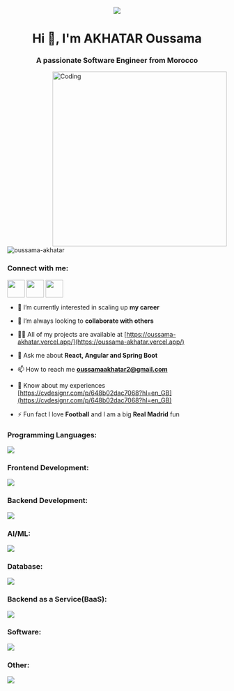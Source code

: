 <p align="center"><img src="https://animafoundation.in/wp-content/uploads/2021/03/website.gif" /></p>

<h1 align="center">Hi 👋, I'm AKHATAR Oussama</h1>
<h3 align="center">A passionate Software Engineer from Morocco</h3>
<img align="right" alt="Coding" width="400" src="https://camo.githubusercontent.com/c1dcb74cc1c1835b1d716f5051499a2814c683c806b15f04b0eba492863703e9/68747470733a2f2f63646e2e6472696262626c652e636f6d2f75736572732f3733303730332f73637265656e73686f74732f363538313234332f6176656e746f2e676966">


<p align="left"> <img src="https://komarev.com/ghpvc/?username=oussama-akhatar&label=Profile%20views&color=0e75b6&style=flat" alt="oussama-akhatar" /> </p>

<h3 align="left">Connect with me:</h3>
<p align="left">
<a href="https://fb.com/mr.oussama.akhatar" target="blank"><img align="center" src="https://skillicons.dev/icons?i=twitter" alt="" width="40" /></a>
<a href="https://instagram.com/akhatar.oussama" target="blank"><img align="center" src="https://skillicons.dev/icons?i=instagram" alt="" width="40" /></a>
<a href="https://linkedin.com/in/oussamaakhatar" target="blank"><img align="center" src="https://skillicons.dev/icons?i=linkedin" alt="" width="40" /></a>
</p>

- 🌱 I’m currently interested in scaling up **my career**

- 👯 I’m always looking to **collaborate with others**

- 👨‍💻 All of my projects are available at [https://oussama-akhatar.vercel.app/](https://oussama-akhatar.vercel.app/)

- 💬 Ask me about **React, Angular and Spring Boot**

- 📫 How to reach me **oussamaakhatar2@gmail.com**

- 📄 Know about my experiences [https://cvdesignr.com/p/648b02dac7068?hl=en_GB](https://cvdesignr.com/p/648b02dac7068?hl=en_GB)

- ⚡ Fun fact I love **Football** and I am a big **Real Madrid** fun

<h3 align="left">Programming Languages:</h3>
<p align="left">
  <a href="https://skillicons.dev">
    <img src="https://skillicons.dev/icons?i=c,java,js,ts,py&perline=10&theme=light" />
  </a>
</p>

<h3 align="left">Frontend Development:</h3>
<p align="left">
  <a href="https://skillicons.dev">
    <img src="https://skillicons.dev/icons?i=html,css,sass,bootstrap,tailwind,angular,react,nextjs&theme=light" />
  </a>
</p>

<h3 align="left">Backend Development:</h3>
<p align="left">
  <a href="https://skillicons.dev">
    <img src="https://skillicons.dev/icons?i=php,laravel,spring,nodejs,symfony,django,flask,graphql&theme=light" />
  </a>
</p>

<h3 align="left">AI/ML:</h3>
<p align="left">
  <a href="https://skillicons.dev">
    <img src="https://skillicons.dev/icons?i=tensorflow&theme=light" />
  </a>
</p>

<h3 align="left">Database:</h3>
<p align="left">
  <a href="https://skillicons.dev">
    <img src="https://skillicons.dev/icons?i=mysql,postgres,sqlite,hibernate,mongodb,redis&perline=10&theme=light" />
  </a>
</p>

<h3 align="left">Backend as a Service(BaaS):</h3>
<p align="left">
  <a href="https://skillicons.dev">
    <img src="https://skillicons.dev/icons?i=firebase,heroku,vercel&perline=10&theme=light" />
  </a>
</p>

<h3 align="left">Software:</h3>
<p align="left">
  <a href="https://skillicons.dev">
    <img src="https://skillicons.dev/icons?i=ps,ai,xd,figma,postman,vscode,visualstudio,eclipse,idea&perline=10&theme=light" />
  </a>
</p>

<h3 align="left">Other:</h3>
<p align="left">
  <a href="https://skillicons.dev">
    <img src="https://skillicons.dev/icons?i=linux,git&perline=10&theme=light" />
  </a>
</p>
